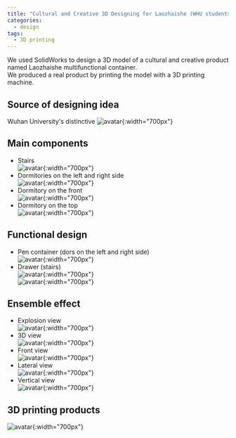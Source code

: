 ```yaml
---
title: "Cultural and Creative 3D Designing for Laozhaishe (WHU students' dormitory building)"
categories:
  - design
tags:
  - 3D printing
---
```

We used SolidWorks to design a 3D model of a cultural and creative product named Laozhaishe multifunctional container.  
We produced a real product by printing the model with a 3D printing machine.  

## Source of designing idea
Wuhan University's distinctive 
![avatar](/assets/images/3d_laozhaishe/1.png){:width="700px"}  

## Main components
+ Stairs  
![avatar](/assets/images/3d_laozhaishe/2.png){:width="700px"}  
+ Dormitories on the left and right side  
![avatar](/assets/images/3d_laozhaishe/3.png){:width="700px"}  
+ Dormitory on the front  
![avatar](/assets/images/3d_laozhaishe/4.png){:width="700px"}  
+ Dormitory on the top  
![avatar](/assets/images/3d_laozhaishe/5.png){:width="700px"}  
  
## Functional design
+ Pen container (dors on the left and right side)  
![avatar](/assets/images/3d_laozhaishe/6.png){:width="700px"}  
+ Drawer (stairs)  
![avatar](/assets/images/3d_laozhaishe/7.png){:width="700px"}  
![avatar](/assets/images/3d_laozhaishe/8.png){:width="700px"}    

## Ensemble effect
+ Explosion view  
![avatar](/assets/images/3d_laozhaishe/9.png){:width="700px"}  
+ 3D view  
![avatar](/assets/images/3d_laozhaishe/10.png){:width="700px"}  
+ Front view  
![avatar](/assets/images/3d_laozhaishe/11.png){:width="700px"}  
+ Lateral view  
![avatar](/assets/images/3d_laozhaishe/12.png){:width="700px"}  
+ Vertical view  
![avatar](/assets/images/3d_laozhaishe/13.png){:width="700px"}  
  
## 3D printing products  
![avatar](/assets/images/3d_laozhaishe/14.png){:width="700px"}  